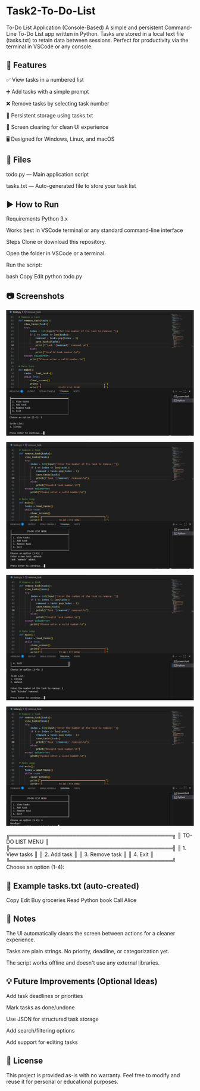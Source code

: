   Task2-To-Do-List
 ===================
 To-Do List Application (Console-Based)
A simple and persistent Command-Line To-Do List app written in Python.
Tasks are stored in a local text file (tasks.txt) to retain data between sessions.
Perfect for productivity via the terminal in VSCode or any console.

🚀 Features
------------------

✅ View tasks in a numbered list

➕ Add tasks with a simple prompt

❌ Remove tasks by selecting task number

💾 Persistent storage using tasks.txt

🧼 Screen clearing for clean UI experience

🖥️ Designed for Windows, Linux, and macOS

📂 Files
-----------
todo.py — Main application script

tasks.txt — Auto-generated file to store your task list

▶️ How to Run
----------------
Requirements
Python 3.x

Works best in VSCode terminal or any standard command-line interface

Steps
Clone or download this repository.

Open the folder in VSCode or a terminal.

Run the script:

bash
Copy
Edit
python todo.py

📷 Screenshots
---------------
![To-Do List App Screenshot](images/To-Do_1.png)

![To-Do List App Screenshot](images/To-Do_2.png)

![To-Do List App Screenshot](images/To-Do_3.png)

![To-Do List App Screenshot](images/To-Do_4.png)





╔════════════════════════════════════════════╗
║            TO-DO LIST MENU                 ║
╠════════════════════════════════════════════╣
║ 1. View tasks                              ║
║ 2. Add task                                ║
║ 3. Remove task                             ║
║ 4. Exit                                    ║
╚════════════════════════════════════════════╝
Choose an option (1-4):

📄 Example tasks.txt (auto-created)
-------------------------------------
Copy
Edit
Buy groceries
Read Python book
Call Alice

📌 Notes
----------

The UI automatically clears the screen between actions for a cleaner experience.

Tasks are plain strings. No priority, deadline, or categorization yet.

The script works offline and doesn't use any external libraries.

💡 Future Improvements (Optional Ideas)
---------------------------------------
Add task deadlines or priorities

Mark tasks as done/undone

Use JSON for structured task storage

Add search/filtering options

Add support for editing tasks

📃 License
-------------
This project is provided as-is with no warranty. Feel free to modify and reuse it for personal or educational purposes.

